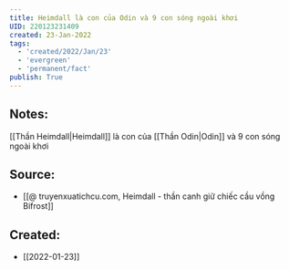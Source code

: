 ```yaml
---
title: Heimdall là con của Odin và 9 con sóng ngoài khơi
UID: 220123231409
created: 23-Jan-2022
tags:
  - 'created/2022/Jan/23'
  - 'evergreen'
  - 'permanent/fact'
publish: True
---
```

## Notes:
[[Thần Heimdall|Heimdall]] là con của [[Thần Odin|Odin]] và 9 con sóng ngoài khơi

## Source:
- [[@ truyenxuatichcu.com, Heimdall - thần canh giữ chiếc cầu vồng Bifrost]]



## Created:
- [[2022-01-23]]
